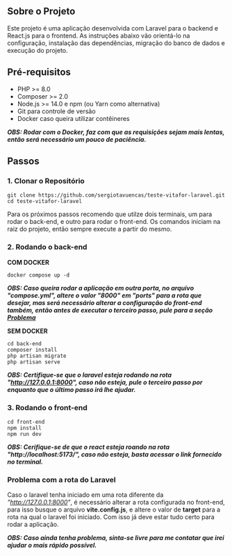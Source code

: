 ## Sobre o Projeto

Este projeto é uma aplicação desenvolvida com Laravel para o backend e React.js para o frontend. As instruções abaixo vão orientá-lo na configuração, instalação das dependências, migração do banco de dados e execução do projeto.

## Pré-requisitos

- PHP >= 8.0
- Composer >= 2.0
- Node.js >= 14.0 e npm (ou Yarn como alternativa)
- Git para controle de versão
- Docker caso queira utilizar contêineres

***OBS: Rodar com o Docker, faz com que as requisições sejam mais lentas, então será necessário um pouco de paciência.***

## Passos

### 1. Clonar o Repositório
```
git clone https://github.com/sergiotavuencas/teste-vitafor-laravel.git
cd teste-vitafor-laravel
```

Para os próximos passos recomendo que utilze dois terminais, um para rodar o back-end, e outro para rodar o front-end. Os comandos iniciam na raiz do projeto, então sempre execute a partir do mesmo.

### 2. Rodando o back-end

**COM DOCKER**
```
docker compose up -d
```

***OBS: Caso queira rodar a aplicação em outra porta, no arquivo "compose.yml", altere o valor "8000" em "ports" para a rota que desejar, mas será necessário alterar a configuração do front-end também, então antes de executar o terceiro passo, pule para a seção [Problema](#problema-com-a-rota-do-laravel)***

**SEM DOCKER**
```
cd back-end
composer install
php artisan migrate
php artisan serve
```

***OBS: Certifique-se que o laravel esteja rodando na rota "http://127.0.0.1:8000", caso não esteja, pule o terceiro passo por enquanto que o último passo irá lhe ajudar.***

### 3. Rodando o front-end
```
cd front-end
npm install
npm run dev
```

***OBS: Cerifique-se de que o react esteja roando na rota "http://localhost:5173/", caso não esteja, basta acessar o link fornecido no terminal.***

### Problema com a rota do Laravel
Caso o laravel tenha iniciado em uma rota diferente da *"http://127.0.0.1:8000"*, é necessário alterar a rota configurada no front-end, para isso busque o arquivo **vite.config.js**, e altere o valor de **target** para a rota na qual o laravel foi iniciado. Com isso já deve estar tudo certo para rodar a aplicação.

***OBS: Caso ainda tenha problema, sinta-se livre para me contatar que irei ajudar o mais rápido possível.***
